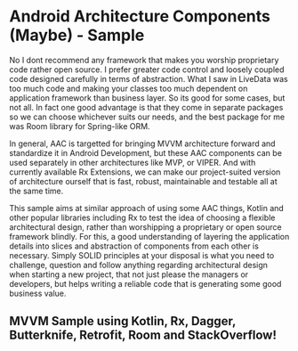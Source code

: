 # Android Architecture Components (Maybe) - Sample
No I dont recommend any framework that makes you worship proprietary code rather open source. I prefer greater code control and loosely coupled code designed carefully in terms of abstraction. What I saw in LiveData was too much code and making your classes too much dependent on application framework than business layer. So its good for some cases, but not all. In fact one good advantage is that they come in separate packages so we can choose whichever suits our needs, and the best package for me was Room library for Spring-like ORM. 


In general, AAC is targetted for bringing MVVM architecture forward and standardize it in Android Development, but these AAC components can be used separately in other architectures like MVP, or VIPER. And with currently available Rx Extensions, we can make our project-suited version of architecture ourself that is fast, robust, maintainable and testable all at the same time.

This sample aims at similar approach of using some AAC things, Kotlin and other popular libraries including Rx to test the idea of choosing a flexible architectural design, rather than worshipping a proprietary or open source framework blindly. For this, a good understanding of layering the application details into slices and abstraction of components from each other is necessary. Simply SOLID principles at your disposal is what you need to challenge, question and follow anything regarding architectural design when starting a new project, that not just please the managers or developers, but helps writing a reliable code that is generating some good business value.

## MVVM Sample using Kotlin, Rx, Dagger, Butterknife, Retrofit, Room and StackOverflow!

